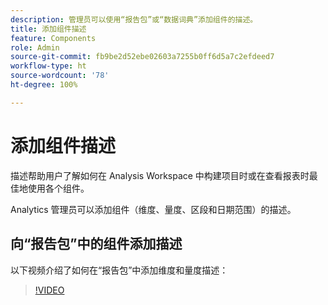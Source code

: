 ```yaml
---
description: 管理员可以使用“报告包”或“数据词典”添加组件的描述。
title: 添加组件描述
feature: Components
role: Admin
source-git-commit: fb9be2d52ebe02603a7255b0ff6d5a7c2efdeed7
workflow-type: ht
source-wordcount: '78'
ht-degree: 100%

---
```


# 添加组件描述

描述帮助用户了解如何在 Analysis Workspace 中构建项目时或在查看报表时最佳地使用各个组件。

Analytics 管理员可以添加组件（维度、量度、区段和日期范围）的描述<!-- either within the Report Suite or using the Data Dictionary directly within Analysis Workspace-->。

## 向“报告包”中的组件添加描述

以下视频介绍了如何在“报告包”中添加维度和量度描述：

>[!VIDEO](https://video.tv.adobe.com/v/25453/?quality=12)

<!--
## Add descriptions to components in Analysis Workspace (using the Data Dictionary) {#add-descriptions}

{{release-limited-testing-section}}

The Data Dictionary in Analysis Workspace helps both users and administrators keep track of and better understand the components in their Analytics environment. This includes the ability for Analytics administrators to add component descriptions directly within Analysis Workspace. 

For information about adding a component description in the data dictionary, see [Edit component entries in the Data Dictionary](/help/analyze/analysis-workspace/components/data-dictionary/edit-entries-data-dictionary.md).

For general information about the Data Dictionary, see [Data Dictionary overview](/help/analyze/analysis-workspace/components/data-dictionary/data-dictionary-overview.md).
-->
